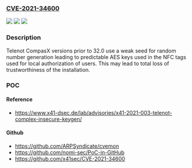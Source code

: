 ### [CVE-2021-34600](https://cve.mitre.org/cgi-bin/cvename.cgi?name=CVE-2021-34600)
![](https://img.shields.io/static/v1?label=Product&message=CompasX&color=blue)
![](https://img.shields.io/static/v1?label=Version&message=%3C%2032.0%20&color=brighgreen)
![](https://img.shields.io/static/v1?label=Vulnerability&message=CWE-338%20Use%20of%20Cryptographically%20Weak%20Pseudo-Random%20Number%20Generator%20(PRNG)&color=brighgreen)

### Description

Telenot CompasX versions prior to 32.0 use a weak seed for random number generation leading to predictable AES keys used in the NFC tags used for local authorization of users. This may lead to total loss of trustworthiness of the installation.

### POC

#### Reference
- https://www.x41-dsec.de/lab/advisories/x41-2021-003-telenot-complex-insecure-keygen/

#### Github
- https://github.com/ARPSyndicate/cvemon
- https://github.com/nomi-sec/PoC-in-GitHub
- https://github.com/x41sec/CVE-2021-34600

